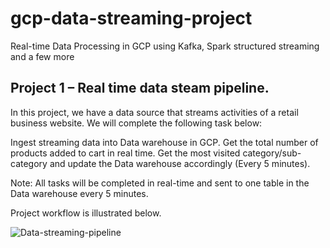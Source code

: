 # gcp-data-streaming-project
Real-time Data Processing in GCP using Kafka, Spark structured streaming and a few more

## Project 1 – Real time data steam pipeline.
In this project, we have a data source that streams activities of a retail business website. We will complete the following task below:

Ingest streaming data into Data warehouse in GCP.
Get the total number of products added to cart in real time.
Get the most visited category/sub-category and update the Data warehouse accordingly (Every 5 minutes). 

Note: All tasks will be completed in real-time and sent to one table in the Data warehouse every 5 minutes.

Project workflow is illustrated below.

![Data-streaming-pipeline](https://user-images.githubusercontent.com/71997016/156413698-eefc2db8-a9af-4723-8597-75cda50998fd.png)


